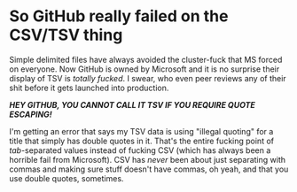 # So GitHub really failed on the CSV/TSV thing

Simple delimited files have always avoided the cluster-fuck that MS forced on everyone. Now GitHub is owned by Microsoft and it is no surprise their display of TSV is *totally fucked*. I swear, who even peer reviews any of their shit before it gets launched into production.

***HEY GITHUB, YOU CANNOT CALL IT TSV IF YOU REQUIRE QUOTE ESCAPING!***

I'm getting an error that says my TSV data is using "illegal quoting" for a title that simply has double quotes in it. That's the entire fucking point of *tab*-separated values instead of fucking CSV (which has always been a horrible fail from Microsoft). CSV has *never* been about just separating with commas and making sure stuff doesn't have commas, oh yeah, and that you use double quotes, sometimes.
